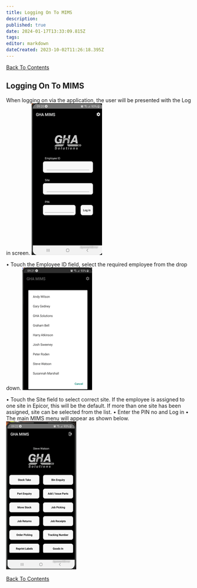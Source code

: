 ```yaml
---
title: Logging On To MIMS
description: 
published: true
date: 2024-01-17T13:33:09.815Z
tags: 
editor: markdown
dateCreated: 2023-10-02T11:26:18.395Z
---
```


[Back To Contents](./)

## Logging On To MIMS
When logging on via the application, the user will be presented with the Log in screen.
![main_menu_picture3.png](/mimsassets/main_menu_picture3.png)

•	Touch the Employee ID field, select the required employee from the drop down.
![mims_11.png](/mimsassets/mims_11.png)

•	Touch the Site field to select correct site. If the employee is assigned to one site in Epicor, this will be the default. If more than one site has been assigned, site can be selected from the list.
•	Enter the PIN no and Log in
•	The main MIMS menu will appear as shown below.
![main_menu_picture4.png](/mimsassets/main_menu_picture4.png)

[Back To Contents](./)